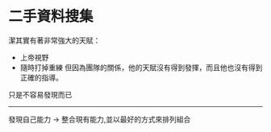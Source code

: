 # 二手資料搜集

潔其實有著非常強大的天賦：
- 上帝視野
- 隨時打掉重練
但因為團隊的關係，他的天賦沒有得到發揮，而且他也沒有得到正確的指導。

只是不容易發現而已

-------

發現自己能力
-> 整合現有能力,並以最好的方式來排列組合